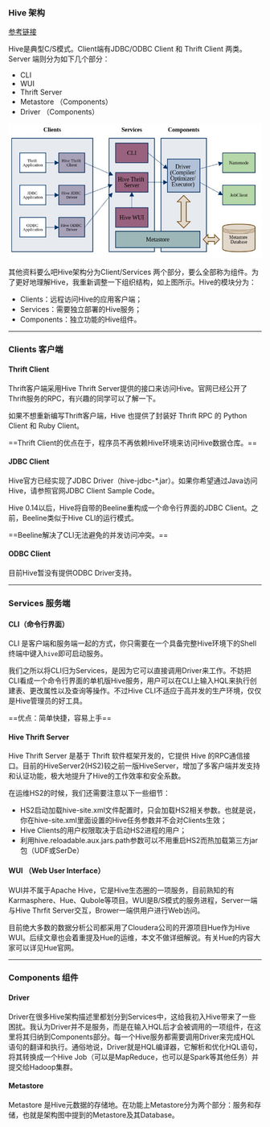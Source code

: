 ### Hive 架构

[参考链接](https://blog.csdn.net/yanshu2012/article/details/54944943)

Hive是典型C/S模式。Client端有JDBC/ODBC Client 和 Thrift Client 两类。Server 端则分为如下几个部分： 

- CLI 
- WUI 
- Thrift Server
- Metastore （Components）
- Driver （Components）

![](../图片资料/Hive_frame.jpg)

其他资料要么吧Hive架构分为Client/Services 两个部分，要么全部称为组件。为了更好地理解Hive，我重新调整一下组织结构，如上图所示。Hive的模块分为： 

- Clients：远程访问Hive的应用客户端；
- Services：需要独立部署的Hive服务；
- Components：独立功能的Hive组件。

---

### Clients 客户端

#### Thrift Client

Thrift客户端采用Hive Thrift Server提供的接口来访问Hive。官网已经公开了Thrift服务的RPC，有兴趣的同学可以了解一下。 

如果不想重新编写Thrift客户端，Hive 也提供了封装好 Thrift RPC 的 Python Client 和 Ruby Client。 

==Thrift Client的优点在于，程序员不再依赖Hive环境来访问Hive数据仓库。==



#### JDBC Client

Hive官方已经实现了JDBC Driver（hive-jdbc-*.jar）。如果你希望通过Java访问Hive，请参照官网JDBC Client Sample Code。 

Hive 0.14以后，Hive将自带的Beeline重构成一个命令行界面的JDBC Client。之前，Beeline类似于Hive CLI的运行模式。 

==Beeline解决了CLI无法避免的并发访问冲突。==



#### ODBC Client

目前Hive暂没有提供ODBC Driver支持。 

---

### Services 服务端

#### CLI（命令行界面）

CLI 是客户端和服务端一起的方式，你只需要在一个具备完整Hive环境下的Shell终端中键入`hive`即可启动服务。 

我们之所以将CLI归为Services，是因为它可以直接调用Driver来工作。不妨把CLI看成一个命令行界面的单机版Hive服务，用户可以在CLI上输入HQL来执行创建表、更改属性以及查询等操作。不过Hive CLI不适应于高并发的生产环境，仅仅是Hive管理员的好工具。 

==优点：简单快捷，容易上手==



#### Hive Thrift Server

Hive Thrift Server 是基于 Thrift 软件框架开发的，它提供 Hive 的RPC通信接口。目前的HiveServer2(HS2)较之前一版HiveServer，增加了多客户端并发支持和认证功能，极大地提升了Hive的工作效率和安全系数。 

在运维HS2的时候，我们还需要注意以下一些细节：

- HS2启动加载hive-site.xml文件配置时，只会加载HS2相关参数。也就是说，你在hive-site.xml里面设置的Hive任务参数并不会对Clients生效；
- Hive Clients的用户权限取决于启动HS2进程的用户；
- 利用hive.reloadable.aux.jars.path参数可以不用重启HS2而热加载第三方jar包（UDF或SerDe）



#### WUI （Web User Interface）

WUI并不属于Apache Hive，它是Hive生态圈的一项服务，目前熟知的有Karmasphere、Hue、Qubole等项目。WUI是B/S模式的服务进程，Server一端与Hive Thrfit Server交互，Brower一端供用户进行Web访问。 

目前绝大多数的数据分析公司都采用了Cloudera公司的开源项目Hue作为Hive WUI。后续文章也会着重提及Hue的运维，本文不做详细解说。有关Hue的内容大家可以详见Hue官网。

---



### Components 组件

#### Driver 

Driver在很多Hive架构描述里都划分到Services中，这给我初入Hive带来了一些困扰。我认为Driver并不是服务，而是在输入HQL后才会被调用的一项组件，在这里将其归纳到Components部分。每一个Hive服务都需要调用Driver来完成HQL语句的翻译和执行。通俗地说，Driver就是HQL编译器，它解析和优化HQL语句，将其转换成一个Hive Job（可以是MapReduce，也可以是Spark等其他任务）并提交给Hadoop集群。 



#### Metastore

Metastore 是Hive元数据的存储地。在功能上Metastore分为两个部分：服务和存储，也就是架构图中提到的Metastore及其Database。 

